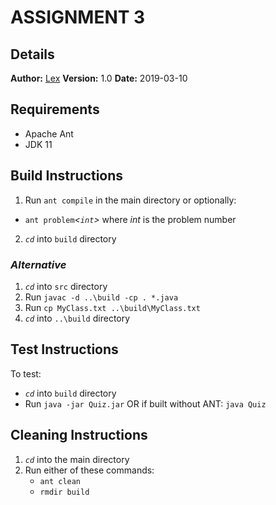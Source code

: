 # ASSIGNMENT 3

## Details

**Author:** [Lex](github.com/lexvonbon)
**Version:** 1.0
**Date:** 2019-03-10


## Requirements
* Apache Ant
* JDK 11


## Build Instructions
 1. Run `ant compile` in the main directory or optionally:
   - `ant problem`_&lt;`int`&gt;_ where _int_ is the problem number
 2. _`cd`_ into `build` directory

### _Alternative_
 1. _`cd`_ into `src` directory
 2. Run `javac -d ..\build -cp . *.java`
 4. Run `cp MyClass.txt ..\build\MyClass.txt`
 5. _`cd`_ into `..\build` directory

## Test Instructions
  To test:
  - _`cd`_ into `build` directory
  - Run `java -jar Quiz.jar` OR if built without ANT: `java Quiz`

## Cleaning Instructions
 1. _`cd`_ into the main directory
 2. Run either of these commands:
    - `ant clean`
    - `rmdir build`

